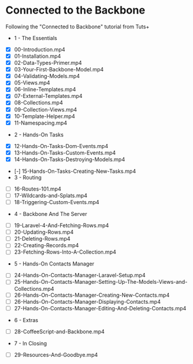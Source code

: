 # Connected to the Backbone #

Following the "Connected to Backbone" tutorial from Tuts+

- 1 - The Essentials
 - [X] 00-Introduction.mp4
 - [X] 01-Installation.mp4
 - [X] 02-Data-Types-Primer.mp4
 - [X] 03-Your-First-Backbone-Model.mp4
 - [X] 04-Validating-Models.mp4
 - [X] 05-Views.mp4
 - [X] 06-Inline-Templates.mp4
 - [X] 07-External-Templates.mp4
 - [X] 08-Collections.mp4
 - [X] 09-Collection-Views.mp4
 - [X] 10-Template-Helper.mp4
 - [X] 11-Namespacing.mp4
- 2 - Hands-On Tasks
 - [X] 12-Hands-On-Tasks-Dom-Events.mp4
 - [X] 13-Hands-On-Tasks-Custom-Events.mp4
 - [X] 14-Hands-On-Tasks-Destroying-Models.mp4
 - [-] 15-Hands-On-Tasks-Creating-New-Tasks.mp4
- 3 - Routing
 - [ ] 16-Routes-101.mp4
 - [ ] 17-Wildcards-and-Splats.mp4
 - [ ] 18-Triggering-Custom-Events.mp4
- 4 - Backbone And The Server
 - [ ] 19-Laravel-4-And-Fetching-Rows.mp4
 - [ ] 20-Updating-Rows.mp4
 - [ ] 21-Deleting-Rows.mp4
 - [ ] 22-Creating-Records.mp4
 - [ ] 23-Fetching-Rows-Into-A-Collection.mp4
- 5 - Hands-On Contacts Manager
 - [ ] 24-Hands-On-Contacts-Manager-Laravel-Setup.mp4
 - [ ] 25-Hands-On-Contacts-Manager-Setting-Up-The-Models-Views-and-Collections.mp4
 - [ ] 26-Hands-On-Contacts-Manager-Creating-New-Contacts.mp4
 - [ ] 26-Hands-On-Contacts-Manager-Displaying-Contacts.mp4
 - [ ] 27-Hands-On-Contacts-Manager-Editing-And-Deleting-Contacts.mp4
- 6 - Extras
 - [ ] 28-CoffeeScript-and-Backbone.mp4
- 7 - In Closing
 - [ ] 29-Resources-And-Goodbye.mp4
